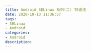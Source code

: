 ```yaml
---
title: Android SELinux 系列(二) TE语法
date: 2020-10-13 11:36:57
tags:
- SELinux
- Android
categories:
- Android
description:
---
```

